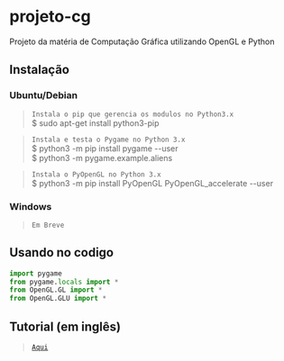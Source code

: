 # projeto-cg
Projeto da matéria de Computação Gráfica utilizando OpenGL e Python

## Instalação
### Ubuntu/Debian
>`Instala o pip que gerencia os modulos no Python3.x` </br>
>$ sudo apt-get install python3-pip </br>

>`Instala e testa o Pygame no Python 3.x` </br>
>$ python3 -m pip install pygame --user </br>
>$ python3 -m pygame.example.aliens </br>

>`Instala o PyOpenGL no Python 3.x` </br>
>$ python3 -m pip install PyOpenGL PyOpenGL_accelerate --user </br>

### Windows
> `Em Breve`

## Usando no codigo
```python
import pygame
from pygame.locals import *
from OpenGL.GL import *
from OpenGL.GLU import *
```

## Tutorial (em inglês)
> [`Aqui`](https://pythonprogramming.net/opengl-pyopengl-python-pygame-tutorial/)
